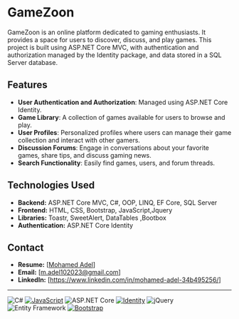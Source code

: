# GameZoon 

GameZoon is an online platform dedicated to gaming enthusiasts. It provides a space for users to discover, discuss, and play games. This project is built using ASP.NET Core MVC, with authentication and authorization managed by the Identity package, and data stored in a SQL Server database.

## Features

- **User Authentication and Authorization**: Managed using ASP.NET Core Identity.
- **Game Library**: A collection of games available for users to browse and play.
- **User Profiles**: Personalized profiles where users can manage their game collection and interact with other gamers.
- **Discussion Forums**: Engage in conversations about your favorite games, share tips, and discuss gaming news.
- **Search Functionality**: Easily find games, users, and forum threads.

## Technologies Used
- **Backend:** ASP.NET Core MVC, C#, OOP, LINQ, EF Core, SQL Server
- **Frontend:** HTML, CSS, Bootstrap, JavaScript,Jquery
- **Libraries:** Toastr, SweetAlert, DataTables ,Bootbox
- **Authentication:** ASP.NET Core Identity

## Contact
- **Resume:** [[Mohamed Adel](https://drive.google.com/file/d/1LkV_SbOhF7f19zlx31JCLC4W6mROGILS/view?usp=sharing)]
- **Email:** [m.adel102023@gmail.com]
- **LinkedIn:** [https://www.linkedin.com/in/mohamed-adel-34b495256/]

---

![C#](https://img.shields.io/badge/-C%23-05122A?style=flat&logo=csharp)
[![JavaScript](https://img.shields.io/badge/-JavaScript-F7DF1E?style=flat&logo=javascript&logoColor=black)](https://developer.mozilla.org/en-US/docs/Web/JavaScript)
![ASP.NET Core](https://img.shields.io/badge/-ASP.NET%20Core-05122A?style=flat&logo=dotnet)
[![Identity](https://img.shields.io/badge/-Identity-512BD4?style=flat)](https://docs.microsoft.com/en-us/aspnet/core/security/authentication/identity)
![jQuery](https://img.shields.io/badge/-jQuery-05122A?style=flat&logo=jquery)
![Entity Framework](https://img.shields.io/badge/-Entity%20Framework-05122A?style=flat&logo=dotnet)
[![Bootstrap](https://img.shields.io/badge/-Bootstrap-563D7C?style=flat&logo=bootstrap)](https://getbootstrap.com/)
